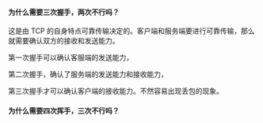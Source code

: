 
#### 为什么需要三次握手，两次不行吗？

这是由 TCP 的自身特点可靠传输决定的。客户端和服务端要进行可靠传输，那么就需要确认双方的接收和发送能力。

第一次握手可以确认客服端的发送能力，

第二次握手，确认了服务端的发送能力和接收能力，

第三次握手才可以确认客户端的接收能力。不然容易出现丢包的现象。

#### 为什么需要四次挥手，三次不行吗？
